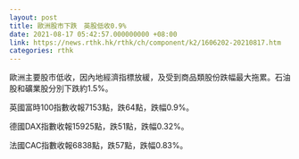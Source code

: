 ```yaml
---
layout: post
title: 歐洲股市下跌　英股低收0.9%
date: 2021-08-17 05:42:57.000000000 +08:00
link: https://news.rthk.hk/rthk/ch/component/k2/1606202-20210817.htm
categories: rthk
---
```


歐洲主要股市低收，因內地經濟指標放緩，及受到商品類股份跌幅最大拖累。石油股和礦業股分別下跌約1.5%。

英國富時100指數收報7153點，跌64點，跌幅0.9%。

德國DAX指數收報15925點，跌51點，跌幅0.32%。

法國CAC指數收報6838點，跌57點，跌幅0.83%。
